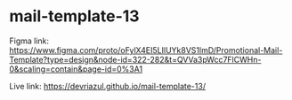 # mail-template-13

Figma link: https://www.figma.com/proto/oFylX4EI5LIlUYk8VS1lmD/Promotional-Mail-Template?type=design&node-id=322-282&t=QVVa3pWcc7FlCWHn-0&scaling=contain&page-id=0%3A1

Live link: https://devriazul.github.io/mail-template-13/